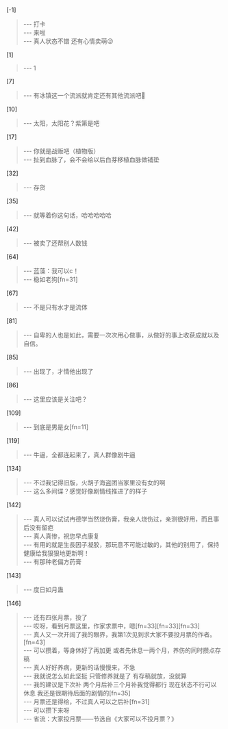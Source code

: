 
[-1] 
>--- 打卡<br>
>--- 来啦<br>
>--- 真人状态不错 还有心情卖萌😜<br>

[1] 
>--- 1<br>

[7] 
>--- 有冰镇这一个流派就肯定还有其他流派吧🤔<br>

[10] 
>--- 太阳，太阳花？紫第是吧<br>

[17] 
>--- 你就是战贩吧（植物版）<br>
>--- 扯到血脉了，会不会给以后白芽移植血脉做铺垫<br>

[32] 
>--- 存货<br>

[35] 
>--- 就等着你这句话，哈哈哈哈哈<br>

[42] 
>--- 被卖了还帮别人数钱<br>

[64] 
>--- 蓝藻：我可以c！<br>
>--- 稳如老狗[fn=31]<br>

[67] 
>--- 不是只有水才是流体<br>

[81] 
>--- 自卑的人也是如此，需要一次次用心做事，从做好的事上收获成就以及自信。<br>

[85] 
>--- 出现了，才情他出现了<br>

[86] 
>--- 这里应该是关注吧？<br>

[109] 
>--- 到底是男是女[fn=11]<br>

[119] 
>--- 牛逼，全都连起来了，真人群像剧牛逼<br>

[134] 
>--- 不过我记得旧版，火胡子海盗团当家里没有女的啊<br>
>--- 这么多间谍？感觉好像剧情线推进了的样子<br>

[142] 
>--- 真人可以试试冉德学当然烧伤膏，我亲人烧伤过，亲测很好用，而且事后没有留疤<br>
>--- 真人真惨，祝您早点康复<br>
>--- 有用的就是生長因子凝胶，那玩意不可能过敏的，其他的别用了，保持健康给我狠狠地更新啊！<br>
>--- 有那种老偏方药膏<br>

[143] 
>--- 度日如月蛊<br>

[146] 
>--- 还有四张月票，投了<br>
>--- 哎呀，看到月票这里，作家求票中，嗯[fn=33][fn=33][fn=33]<br>
>--- 真人又一次开阔了我的眼界，我第1次见到求大家不要投月票的作者。[fn=43]<br>
>--- 可以攒着，等身体好了再加更
或者先休息一两个月，养伤的同时攒点存稿<br>
>--- 真人好好养病，更新的话慢慢来，不急<br>
>--- 我就说怎么如此坚挺
只管修养就是了
有存稿就放，没就算<br>
>--- 我的建议是下次补 两个月后补三个月补我觉得都行 现在状态不行可以休息 我还是很期待后面的剧情的[fn=35]<br>
>--- 月票还是得给，不过真人可以之后补[fn=31]<br>
>--- 可以攒下来呀<br>
>--- 省流：大家投月票——节选自《大家可以不投月票？》<br>
